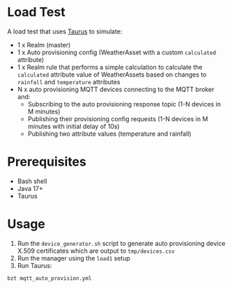 # Load Test
A load test that uses [Taurus](https://gettaurus.org/) to simulate:

* 1 x Realm (master)
* 1 x Auto provisioning config (WeatherAsset with a custom `calculated` attribute)
* 1 x Realm rule that performs a simple calculation to calculate the `calculated` attribute value of WeatherAssets based
on changes to `rainfall` and `temperature` attributes  
* N x auto provisioning MQTT devices connecting to the MQTT broker and:
  * Subscribing to the auto provisioning response topic (1-N devices in M minutes) 
  * Publishing their provisioning config requests (1-N devices in M minutes with initial delay of 10s)
  * Publishing two attribute values (temperature and rainfall)

# Prerequisites

* Bash shell
* Java 17+
* Taurus

# Usage

1. Run the `device_generator.sh` script to generate auto provisioning device X.509 certificates which are output to `tmp/devices.csv` 
2. Run the manager using the `load1` setup 
3. Run Taurus:
```
bzt mqtt_auto_provision.yml
```
